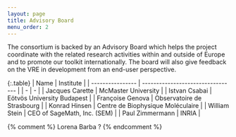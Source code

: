 ```yaml
---
layout: page
title: Advisory Board
menu_order: 2
---
```



The consortium is backed by an Advisory Board which helps the project coordinate with the related research activities within and outside of Europe and to promote our toolkit internationally. The board will also give feedback on the VRE in development from an end-user perspective.


{:.table}
| Name             | Institute                         |
| ---------------- | --------------------------------- |
| -                | -                                 |
| Jacques Carette  | McMaster University               |
| Istvan Csabai    | Eötvös University Budapest        |
| Françoise Genova | Observatoire de Strasbourg        |
| Konrad Hinsen    | Centre de Biophysique Moléculaire |
| William Stein    | CEO of SageMath, Inc. (SEM)       |
| Paul Zimmermann  | INRIA                             |

{% comment %}
Lorena Barba ?
{% endcomment %}
